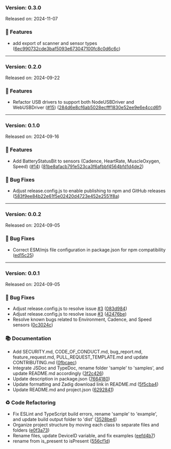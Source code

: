 ### Version: 0.3.0  
Released on: 2024-11-07


### 🚀 Features

* add export of scanner and sensor types ([6ec990732cde3baf5093e673047100fc8c0d6c6c](/commit/6ec990732cde3baf5093e673047100fc8c0d6c6c))



---

### Version: 0.2.0

Released on: 2024-09-22

### 🚀 Features

-   Refactor USB drivers to support both NodeUSBDriver and WebUSBDriver ([#15](https://github.com/Benjamin-Stefan/ant-plus-next/issues/15)) ([284d6e8cf6ab5028ecfff1830e52ee9e6e4ccd6f](/commit/284d6e8cf6ab5028ecfff1830e52ee9e6e4ccd6f))

---

### Version: 0.1.0

Released on: 2024-09-16

### 🚀 Features

-   Add BatteryStatusBit to sensors (Cadence, HeartRate, MuscleOxygen, Speed) ([#14](https://github.com/Benjamin-Stefan/ant-plus-next/issues/14)) ([81be8afacb791e523ca3f6afbbf4564bfd1d4de2](/commit/81be8afacb791e523ca3f6afbbf4564bfd1d4de2))

### 🐛 Bug Fixes

-   Adjust release.config.js to enable publishing to npm and GitHub releases ([583f9ee84b22e61f5e02420d4723e452e2551f8a](/commit/583f9ee84b22e61f5e02420d4723e452e2551f8a))

---

### Version: 0.0.2

Released on: 2024-09-05

### 🐛 Bug Fixes

-   Correct ESM/mjs file configuration in package.json for npm compatibility ([ed15c25](https://github.com/Benjamin-Stefan/ant-plus-next/commit/ed15c251ae3255b471e6722f61850380751563a3))

---

### Version: 0.0.1

Released on: 2024-09-05

### 🐛 Bug Fixes

-   Adjust release.config.js to resolve issue [#3](https://github.com/Benjamin-Stefan/ant-plus-next/issues/3) ([083d984](https://github.com/Benjamin-Stefan/ant-plus-next/commit/083d98409f168b0c6f07425bcb1f938d7b263e2e))
-   Adjust release.config.js to resolve issue [#3](https://github.com/Benjamin-Stefan/ant-plus-next/issues/3) ([42476be](https://github.com/Benjamin-Stefan/ant-plus-next/commit/42476beb92c6e5b4afd49bd00838052776547807))
-   Resolve known bugs related to Environment, Cadence, and Speed sensors ([0c3024c](https://github.com/Benjamin-Stefan/ant-plus-next/commit/0c3024c73786829afa078162a5fb2533a2adcb61))

### 📚 Documentation

-   Add SECURITY.md, CODE_OF_CONDUCT.md, bug_report.md, feature_request.md, PULL_REQUEST_TEMPLATE.md and update CONTRIBUTING.md ([0fbcaec](https://github.com/Benjamin-Stefan/ant-plus-next/commit/0fbcaec72597cb6147257b81e907e41207e7f081))
-   Integrate JSDoc and TypeDoc, rename folder 'sample' to 'samples', and update README.md accordingly ([3f2c426](https://github.com/Benjamin-Stefan/ant-plus-next/commit/3f2c42612acac0713d0a59c70466d533ed8802ae))
-   Update description in package.json ([7664180](https://github.com/Benjamin-Stefan/ant-plus-next/commit/7664180c9727c6303bc7d173b8da83ce7a822d5c))
-   Update formatting and Zadig download link in README.md ([5f5cba4](https://github.com/Benjamin-Stefan/ant-plus-next/commit/5f5cba4a7136a3ef8506d681eeb49a60fa97ce1a))
-   Update README.md and project.json ([6292841](https://github.com/Benjamin-Stefan/ant-plus-next/commit/6292841f4643dd3c868c574cd12f32267e1e75e3))

### ♻️ Code Refactoring

-   Fix ESLint and TypeScript build errors, rename 'sample' to 'example', and update build output folder to 'dist' ([3528be4](https://github.com/Benjamin-Stefan/ant-plus-next/commit/3528be424b9ce92eca1d86ab49a4ca19250e0cd2))
-   Organize project structure by moving each class to separate files and folders ([e0f3a73](https://github.com/Benjamin-Stefan/ant-plus-next/commit/e0f3a733a6ff156f28ab296a42f3ae4e8f9f3783))
-   Rename files, update DeviceID variable, and fix examples ([eefd4b7](https://github.com/Benjamin-Stefan/ant-plus-next/commit/eefd4b760ad2874da7f5025aeadaacef453b180e))
-   rename from is_present to isPresent ([556cf1d](https://github.com/Benjamin-Stefan/ant-plus-next/commit/556cf1d98e502b8e236999c550b7521aba503e7c))
